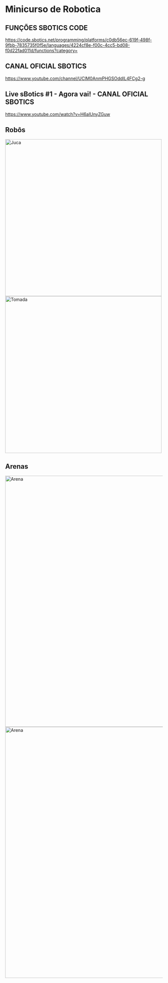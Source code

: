# Minicurso de Robotica

## FUNÇÕES SBOTICS CODE
https://code.sbotics.net/programming/platforms/c0db56ec-619f-498f-9fbb-7835735f0f5e/languages/4224cf8e-f00c-4cc5-bd08-f0d22fad011d/functions?category=

## CANAL OFICIAL SBOTICS
https://www.youtube.com/channel/UClM0AnmPHGSOddIL4FCg2-g

## Live sBotics #1 - Agora vai! - CANAL OFICIAL SBOTICS
https://www.youtube.com/watch?v=H6alUnyZGuw

## Robôs

<img src="/Imagens/Robo-Juca.png" alt="Juca" width="500" heigth="500"/>

<img src="/Imagens/Robo-Tomada.png" alt="Tomada" width="500" heigth="500"/>

## Arenas

<img src="/Imagens/Arena-01.png" alt="Arena" width="800" heigth="500"/>

<img src="/Imagens/Arena-02.png" alt="Arena" width="800" heigth="500"/>
